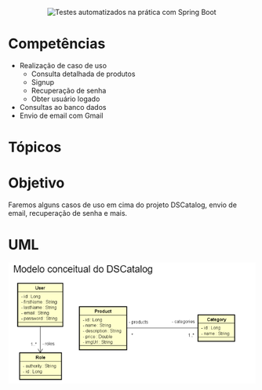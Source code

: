 <p align="center">
  <img src="https://img.shields.io/static/v1?label=SpringExpert - Dev Superior&message=Testes Automatizados&color=8257E5&labelColor=000000" alt="Testes automatizados na prática com Spring Boot" />
</p>

# Competências

- Realização de caso de uso
  - Consulta detalhada de produtos
  - Signup
  - Recuperação de senha
  - Obter usuário logado
- Consultas ao banco dados
- Envio de email com Gmail


# Tópicos



# Objetivo

Faremos alguns casos de uso em cima do projeto DSCatalog, envio de email, recuperação de senha e mais.

# UML

![img.png](img.png)






